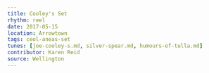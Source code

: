```yaml
---
title: Cooley's Set
rhythm: reel
date: 2017-05-15
location: Arrowtown
tags: ceol-aneas-set
tunes: [joe-cooley-s.md, silver-spear.md, humours-of-tulla.md]
contributor: Karen Reid
source: Wellington
---
```

